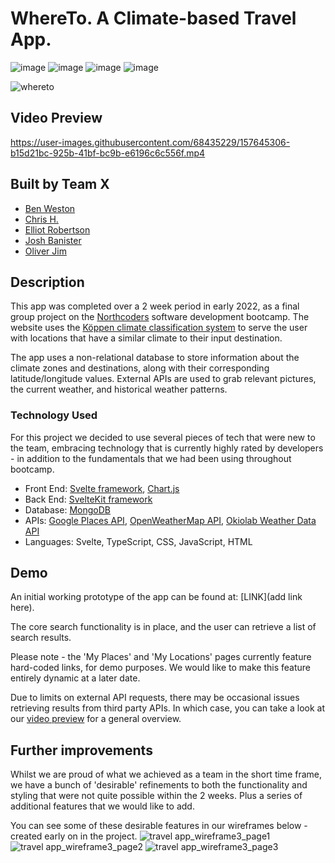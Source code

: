# WhereTo. A Climate-based Travel App.

![image](https://img.shields.io/badge/Svelte-4A4A55?style=for-the-badge&logo=svelte&logoColor=FF3E00)
![image](https://img.shields.io/badge/TypeScript-007ACC?style=for-the-badge&logo=typescript&logoColor=white)
![image](https://img.shields.io/badge/MongoDB-4EA94B?style=for-the-badge&logo=mongodb&logoColor=white)
![image](	https://img.shields.io/badge/Chart.js-FF6384?style=for-the-badge&logo=chartdotjs&logoColor=white)

![whereto](https://user-images.githubusercontent.com/83911563/157258361-43ad5104-df0e-47b4-8834-5b1f34c53fba.gif)

## Video Preview
https://user-images.githubusercontent.com/68435229/157645306-b15d21bc-925b-41bf-bc9b-e6196c6c556f.mp4

## Built by Team X

- [Ben Weston](https://github.com/benwestondigital)
- [Chris H.](https://github.com/CH-DD)
- [Elliot Robertson](https://github.com/ellriffs)
- [Josh Banister](https://github.com/Dance1211)
- [Oliver Jim](https://github.com/oliverj95)

## Description

This app was completed over a 2 week period in early 2022, as a final group project on the [Northcoders](https://northcoders.com/) software development bootcamp. The website uses the [Köppen climate classification system](https://en.wikipedia.org/wiki/K%C3%B6ppen_climate_classification) to serve the user with locations that have a similar climate to their input destination.

The app uses a non-relational database to store information about the climate zones and destinations, along with their corresponding latitude/longitude values. External APIs are used to grab relevant pictures, the current weather, and historical weather patterns.

### Technology Used

For this project we decided to use several pieces of tech that were new to the team, embracing technology that is currently highly rated by developers - in addition to the fundamentals that we had been using throughout bootcamp.

- Front End: [Svelte framework](https://svelte.dev/), [Chart.js](https://www.chartjs.org/)
- Back End: [SvelteKit framework](https://kit.svelte.dev/)
- Database: [MongoDB](https://www.mongodb.com/)
- APIs: [Google Places API](https://developers.google.com/maps/documentation/places/web-service/overview), [OpenWeatherMap API](https://openweathermap.org/api), [Okiolab Weather Data API](https://oikolab.com/api-details#api=weather&operation=weather-data)
- Languages: Svelte, TypeScript, CSS, JavaScript, HTML


## Demo

An initial working prototype of the app can be found at: [LINK](add link here).

The core search functionality is in place, and the user can retrieve a list of search results. 

Please note - the 'My Places' and 'My Locations' pages currently feature hard-coded links, for demo purposes. We would like to make this feature entirely dynamic at a later date.

Due to limits on external API requests, there may be occasional issues retrieving results from third party APIs. In which case, you can take a look at our [video preview](#video-preview) for a general overview. 

## Further improvements

Whilst we are proud of what we achieved as a team in the short time frame, we have a bunch of 'desirable' refinements to both the functionality and styling that were not quite possible within the 2 weeks. Plus a series of additional features that we would like to add. 

You can see some of these desirable features in our wireframes below - created early on in the project.
![travel app_wireframe3_page1](https://user-images.githubusercontent.com/68435229/157651552-a724d83f-9927-460d-be57-4253b75c2717.jpg)
![travel app_wireframe3_page2](https://user-images.githubusercontent.com/68435229/157651579-d259e7f0-6643-444f-9563-2639931394ea.jpg)
![travel app_wireframe3_page3](https://user-images.githubusercontent.com/68435229/157651593-4190c926-e272-4eed-92c1-2db92452548e.jpg)

